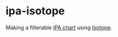 # ipa-isotope

Making a filterable [IPA chart](http://www.internationalphoneticassociation.org/content/ipa-chart) using [Isotope](https://isotope.metafizzy.co/).
